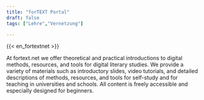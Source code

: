 ```yaml
---
title: "forTEXT Portal"
draft: false
tags: ["Lehre","Vernetzung"]

---
```


{{< en_fortextnet >}}

At fortext.net we offer theoretical and practical introductions to digital methods, resources, and tools for digital literary studies. We provide a variety of materials such as introductory slides, video tutorials, and detailed descriptions of methods, resources, and tools for self-study and for teaching in universities and schools. All content is freely accessible and especially designed for beginners. 